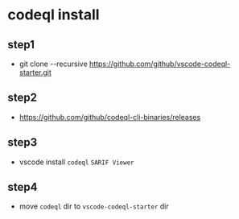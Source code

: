 # codeql install

## step1

- git clone --recursive https://github.com/github/vscode-codeql-starter.git


## step2

- https://github.com/github/codeql-cli-binaries/releases

## step3

- vscode install `codeql` `SARIF Viewer`


## step4

- move `codeql` dir to `vscode-codeql-starter` dir